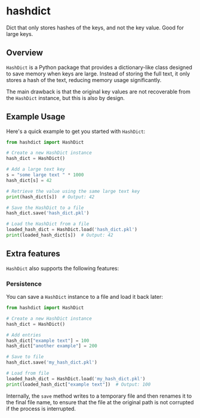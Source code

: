 # hashdict
Dict that only stores hashes of the keys, and not the key value. Good for large keys.

## Overview

`HashDict` is a Python package that provides a dictionary-like class designed to save memory when 
keys are large. Instead of storing the full text, it only stores a hash of the text, reducing memory usage significantly.

The main drawback is that the original key values are not recoverable from the `HashDict` instance,
but this is also by design.

## Example Usage

Here's a quick example to get you started with `HashDict`:

```python
from hashdict import HashDict

# Create a new HashDict instance
hash_dict = HashDict()

# Add a large text key
s = "some large text " * 1000
hash_dict[s] = 42

# Retrieve the value using the same large text key
print(hash_dict[s])  # Output: 42

# Save the HashDict to a file
hash_dict.save('hash_dict.pkl')

# Load the HashDict from a file
loaded_hash_dict = HashDict.load('hash_dict.pkl')
print(loaded_hash_dict[s])  # Output: 42
```

## Extra features

`HashDict` also supports the following features:

### Persistence

You can save a `HashDict` instance to a file and load it back later:

```python
from hashdict import HashDict

# Create a new HashDict instance
hash_dict = HashDict()

# Add entries
hash_dict["example text"] = 100
hash_dict["another example"] = 200

# Save to file
hash_dict.save('my_hash_dict.pkl')

# Load from file
loaded_hash_dict = HashDict.load('my_hash_dict.pkl')
print(loaded_hash_dict["example text"])  # Output: 100
```

Internally, the `save` method writes to a temporary file and then renames it to the final file name,
to ensure that the file at the original path is not corrupted if the process is interrupted.
